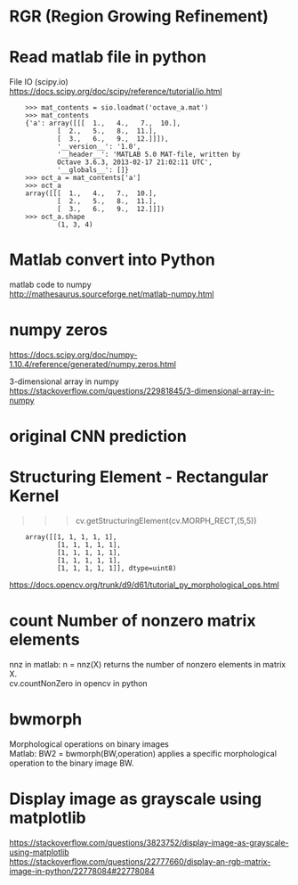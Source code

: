 # RGR (Region Growing Refinement)   

# Read matlab file in python   
File IO (scipy.io)    
https://docs.scipy.org/doc/scipy/reference/tutorial/io.html    

        >>> mat_contents = sio.loadmat('octave_a.mat')
        >>> mat_contents
        {'a': array([[[  1.,   4.,   7.,  10.],
                [  2.,   5.,   8.,  11.],
                [  3.,   6.,   9.,  12.]]]),
                '__version__': '1.0',
                '__header__': 'MATLAB 5.0 MAT-file, written by
                Octave 3.6.3, 2013-02-17 21:02:11 UTC',
                '__globals__': []}
        >>> oct_a = mat_contents['a']
        >>> oct_a
        array([[[  1.,   4.,   7.,  10.],
                [  2.,   5.,   8.,  11.],
                [  3.,   6.,   9.,  12.]]])
        >>> oct_a.shape
                (1, 3, 4)



# Matlab convert into Python   
matlab code to numpy    
http://mathesaurus.sourceforge.net/matlab-numpy.html   

# numpy zeros
https://docs.scipy.org/doc/numpy-1.10.4/reference/generated/numpy.zeros.html  

3-dimensional array in numpy    
https://stackoverflow.com/questions/22981845/3-dimensional-array-in-numpy   

# original CNN prediction    


# Structuring Element - Rectangular Kernel        
>>> cv.getStructuringElement(cv.MORPH_RECT,(5,5))     

        array([[1, 1, 1, 1, 1],
                [1, 1, 1, 1, 1],
                [1, 1, 1, 1, 1],
                [1, 1, 1, 1, 1],
                [1, 1, 1, 1, 1]], dtype=uint8)

https://docs.opencv.org/trunk/d9/d61/tutorial_py_morphological_ops.html    

# count Number of nonzero matrix elements    
nnz in matlab: n = nnz(X) returns the number of nonzero elements in matrix X.   
cv.countNonZero in opencv in python   

# bwmorph   
Morphological operations on binary images   
Matlab: BW2 = bwmorph(BW,operation) applies a specific morphological operation to the binary image BW.      

# Display image as grayscale using matplotlib   
https://stackoverflow.com/questions/3823752/display-image-as-grayscale-using-matplotlib   
https://stackoverflow.com/questions/22777660/display-an-rgb-matrix-image-in-python/22778084#22778084   




 

